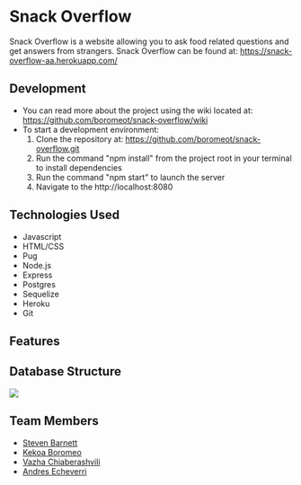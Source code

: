 # Snack Overflow

Snack Overflow is a website allowing you to ask food related questions and get answers from strangers. Snack Overflow can be found at: https://snack-overflow-aa.herokuapp.com/

## Development
* You can read more about the project using the wiki located at: https://github.com/boromeot/snack-overflow/wiki
* To start a development environment:
    1. Clone the repository at: https://github.com/boromeot/snack-overflow.git
    2. Run the command "npm install" from the project root in your terminal to install dependencies
    3. Run the command "npm start" to launch the server
    4. Navigate to the http://localhost:8080

## Technologies Used
* Javascript
* HTML/CSS
* Pug
* Node.js
* Express
* Postgres
* Sequelize
* Heroku
* Git

##  Features

## Database Structure

![](https://i.imgur.com/WD3RBkC.png)

## Team Members
* [Steven Barnett](https://github.com/StevenBarnett1)
* [Kekoa Boromeo](https://github.com/boromeot)
* [Vazha Chiaberashvili](https://github.com/Vazhac) 
* [Andres Echeverri](https://github.com/a-echeverri)
